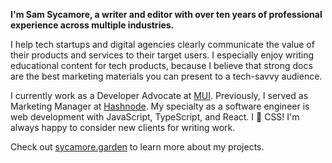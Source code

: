 **I'm Sam Sycamore, a writer and editor with over ten years of professional experience across multiple industries.**

I help tech startups and digital agencies clearly communicate the value of their products and services to their target users. I especially enjoy writing educational content for tech products, because I believe that strong docs are the best marketing materials you can present to a tech-savvy audience.

I currently work as a Developer Advocate at [MUI](https://mui.com). Previously, I served as Marketing Manager at [Hashnode](https://hashnode.com). My specialty as a software engineer is web development with JavaScript, TypeScript, and React. I 💙 CSS! I'm always happy to consider new clients for writing work.

Check out [sycamore.garden](https://sycamore.garden) to learn more about my projects.
